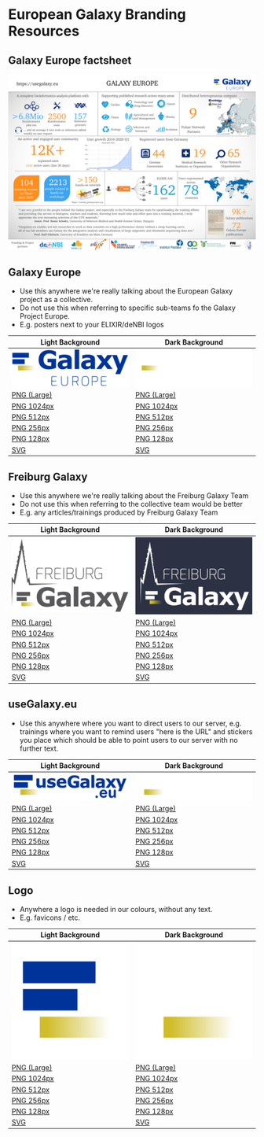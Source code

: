 # European Galaxy Branding Resources

## Galaxy Europe factsheet

![factsheet](factsheet/factsheet.png)
 

## Galaxy Europe

- Use this anywhere we're really talking about the European Galaxy project as a collective.
- Do not use this when referring to specific sub-teams fo the Galaxy Project Europe.
- E.g. posters next to your ELIXIR/deNBI logos

Light Background                           | Dark Background
----------------------------------------   | ----
![](./galaxy-eu/galaxy-eu.256.png)         | ![](./galaxy-eu.inv/galaxy-eu.inv.256.png)
[PNG (Large)](galaxy-eu/galaxy-eu.png)     | [PNG (Large)](galaxy-eu.inv/galaxy-eu.inv.png)
[PNG 1024px](galaxy-eu/galaxy-eu.1024.png) | [PNG 1024px](galaxy-eu.inv/galaxy-eu.inv.1024.png)
[PNG 512px](galaxy-eu/galaxy-eu.512.png)   | [PNG 512px](galaxy-eu.inv/galaxy-eu.inv.512.png)
[PNG 256px](galaxy-eu/galaxy-eu.256.png)   | [PNG 256px](galaxy-eu.inv/galaxy-eu.inv.256.png)
[PNG 128px](galaxy-eu/galaxy-eu.128.png)   | [PNG 128px](galaxy-eu.inv/galaxy-eu.inv.128.png)
[SVG](./galaxy-eu.svg)                     | [SVG](galaxy-eu.inv.svg)

## Freiburg Galaxy

- Use this anywhere we're really talking about the Freiburg Galaxy Team
- Do not use this when referring to the collective team would be better
- E.g. any articles/trainings produced by Freiburg Galaxy Team

Light Background                                       | Dark Background
----------------------------------------               | ----
![](./freiburg-galaxy/freiburg-galaxy.256.png)         | ![](./freiburg-galaxy.inv/freiburg-galaxy.inv.256.png)
[PNG (Large)](freiburg-galaxy/freiburg-galaxy.png)     | [PNG (Large)](freiburg-galaxy.inv/freiburg-galaxy.inv.png)
[PNG 1024px](freiburg-galaxy/freiburg-galaxy.1024.png) | [PNG 1024px](freiburg-galaxy.inv/freiburg-galaxy.inv.1024.png)
[PNG 512px](freiburg-galaxy/freiburg-galaxy.512.png)   | [PNG 512px](freiburg-galaxy.inv/freiburg-galaxy.inv.512.png)
[PNG 256px](freiburg-galaxy/freiburg-galaxy.256.png)   | [PNG 256px](freiburg-galaxy.inv/freiburg-galaxy.inv.256.png)
[PNG 128px](freiburg-galaxy/freiburg-galaxy.128.png)   | [PNG 128px](freiburg-galaxy.inv/freiburg-galaxy.inv.128.png)
[SVG](./freiburg-galaxy.svg)                           | [SVG](freiburg-galaxy.inv.svg)

## useGalaxy.eu

- Use this anywhere where you want to direct users to our server, e.g.
  trainings where you want to remind users "here is the URL" and stickers you
  place which should be able to point users to our server with no further
  text.

Light Background                                 | Dark Background
----------------------------------------         | ----
![](./useGalaxy.eu/useGalaxy.eu.256.png)         | ![](./useGalaxy.eu.inv/useGalaxy.eu.inv.256.png)
[PNG (Large)](useGalaxy.eu/useGalaxy.eu.png)     | [PNG (Large)](useGalaxy.eu.inv/useGalaxy.eu.inv.png)
[PNG 1024px](useGalaxy.eu/useGalaxy.eu.1024.png) | [PNG 1024px](useGalaxy.eu.inv/useGalaxy.eu.inv.1024.png)
[PNG 512px](useGalaxy.eu/useGalaxy.eu.512.png)   | [PNG 512px](useGalaxy.eu.inv/useGalaxy.eu.inv.512.png)
[PNG 256px](useGalaxy.eu/useGalaxy.eu.256.png)   | [PNG 256px](useGalaxy.eu.inv/useGalaxy.eu.inv.256.png)
[PNG 128px](useGalaxy.eu/useGalaxy.eu.128.png)   | [PNG 128px](useGalaxy.eu.inv/useGalaxy.eu.inv.128.png)
[SVG](./useGalaxy.eu.svg)                        | [SVG](useGalaxy.eu.inv.svg)

## Logo

- Anywhere a logo is needed in our colours, without any text.
- E.g. favicons / etc.

Light Background                                     | Dark Background
----------------------------------------             | ----
![](./galaxy-eu-logo/galaxy-eu-logo.256.png)         | ![](./galaxy-eu-logo.inv/galaxy-eu-logo.inv.256.png)
[PNG (Large)](galaxy-eu-logo/galaxy-eu-logo.png)     | [PNG (Large)](galaxy-eu-logo.inv/galaxy-eu-logo.inv.png)
[PNG 1024px](galaxy-eu-logo/galaxy-eu-logo.1024.png) | [PNG 1024px](galaxy-eu-logo.inv/galaxy-eu-logo.inv.1024.png)
[PNG 512px](galaxy-eu-logo/galaxy-eu-logo.512.png)   | [PNG 512px](galaxy-eu-logo.inv/galaxy-eu-logo.inv.512.png)
[PNG 256px](galaxy-eu-logo/galaxy-eu-logo.256.png)   | [PNG 256px](galaxy-eu-logo.inv/galaxy-eu-logo.inv.256.png)
[PNG 128px](galaxy-eu-logo/galaxy-eu-logo.128.png)   | [PNG 128px](galaxy-eu-logo.inv/galaxy-eu-logo.inv.128.png)
[SVG](./galaxy-eu-logo.svg)                          | [SVG](galaxy-eu-logo.inv.svg)
